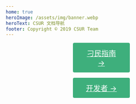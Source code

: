 ```yaml
---
home: true
heroImage: /assets/img/banner.webp
heroText: CSUR 文档导航
footer: Copyright © 2019 CSUR Team
---
```

<p align="center"><a href="/docs/guide/" class="nav-link action-button" style="width:150px; display:inline-block; font-size:1.2rem; color:#fff; background-color:#3eaf7c; padding: .8rem 1.6rem; border-radius:4px; transition: background-color .1s ease; box-sizing:border-box; border-buttom: 1px soild #389d70;">刁民指南 →</a></p>
<p align="center"><a href="/docs/dev/" class="nav-link action-button" style="width:150px; display:inline-block; font-size:1.2rem; color:#fff; background-color:#3eaf7c; padding: .8rem 1.6rem; border-radius:4px; transition: background-color .1s ease; box-sizing:border-box; border-buttom: 1px soild #389d70;">开发者 →</a></p>


<!-- <div class="footer">
    <p align="center">Copyright © 2019 amamIya</p>
    <p>苏ICP备18045829号 -3</p>
</div>
-->